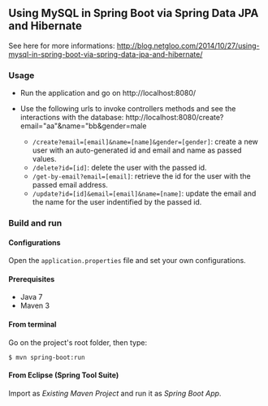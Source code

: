 ## Using MySQL in Spring Boot via Spring Data JPA and Hibernate

See here for more informations:
http://blog.netgloo.com/2014/10/27/using-mysql-in-spring-boot-via-spring-data-jpa-and-hibernate/

### Usage

- Run the application and go on http://localhost:8080/
- Use the following urls to invoke controllers methods and see the interactions
  with the database:
     http://localhost:8080/create?email="aa"&name="bb&gender=male

    * `/create?email=[email]&name=[name]&gender=[gender]`: create a new user with an
      auto-generated id and email and name as passed values.
    * `/delete?id=[id]`: delete the user with the passed id.
    * `/get-by-email?email=[email]`: retrieve the id for the user with the 
      passed email address.
    * `/update?id=[id]&email=[email]&name=[name]`: update the email and the 
      name for the user indentified by the passed id.

### Build and run

#### Configurations

Open the `application.properties` file and set your own configurations.

#### Prerequisites

- Java 7
- Maven 3

#### From terminal

Go on the project's root folder, then type:

    $ mvn spring-boot:run

#### From Eclipse (Spring Tool Suite)

Import as *Existing Maven Project* and run it as *Spring Boot App*.
